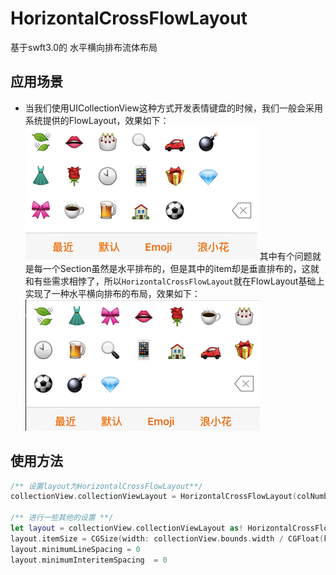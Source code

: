 # HorizontalCrossFlowLayout
基于swft3.0的 水平横向排布流体布局


## 应用场景
- 当我们使用UICollectionView这种方式开发表情键盘的时候，我们一般会采用系统提供的FlowLayout，效果如下：
![采用系统FlowLayout](./readImages/Snip20160928_5.png )
其中有个问题就是每一个Section虽然是水平排布的，但是其中的item却是垂直排布的，这就和有些需求相悖了，所以<code>HorizontalCrossFlowLayout</code>就在FlowLayout基础上实现了一种水平横向排布的布局，效果如下：
![采用HorizontalCrossFlowLayout](./readImages/Snip20160928_4.png )


## 使用方法
```swift
/** 设置layout为HorizontalCrossFlowLayout**/
collectionView.collectionViewLayout = HorizontalCrossFlowLayout(colNumber: kColNumber, lineNumber: kLineNumber)

/** 进行一些其他的设置 **/
let layout = collectionView.collectionViewLayout as! HorizontalCrossFlowLayout
layout.itemSize = CGSize(width: collectionView.bounds.width / CGFloat(kColNumber), height: collectionView.bounds.height / CGFloat(kLineNumber))
layout.minimumLineSpacing = 0
layout.minimumInteritemSpacing  = 0

```
